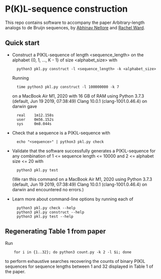 # P(K)L-sequence construction

This repo contains software to accompany the paper Arbitrary-length analogs to de Bruijn sequences, by [Abhinav Nellore](https://nellore.bio) and [Rachel Ward](https://sites.google.com/prod/view/rward).

## Quick start

* Construct a P(K)L-sequence of length <sequence_length> on the alphabet {0, 1, ..., K - 1} of size <alphabet_size> with

        python3 pkl.py construct -l <sequence_length> -k <alphabet_size>
  Running

        time python3 pkl.py construct -l 100000000 -k 7
  on a MacBook Air M1, 2020 with 16 GB of RAM using Python 3.7.3 (default, Jun 19 2019, 07:38:49) Clang 10.0.1 (clang-1001.0.46.4) on darwin gave

        real    1m12.158s
        user    0m56.152s
        sys     0m8.044s
* Check that a sequence <sequence> is a P(K)L-sequence with

        echo "<sequence>" | python3 pkl.py check
* Validate that the software successfully generates a P(K)L-sequence for any combination of 1 <= sequence length <= 10000 and 2 <= alphabet size <= 20 with

        python3 pkl.py test
  (We ran this command on a MacBook Air M1, 2020 using Python 3.7.3 (default, Jun 19 2019, 07:38:49) Clang 10.0.1 (clang-1001.0.46.4) on darwin and encountered no errors.)
        
* Learn more about command-line options by running each of
  
        python3 pkl.py check --help
        python3 pkl.py construct --help
        python3 pkl.py test --help

 ## Regenerating Table 1 from paper
  
Run
        
        for i in {1..32}; do python3 count.py -k 2 -l $i; done
 
to perform exhaustive searches recovering the counts of binary P(K)L sequences for sequence lengths between 1 and 32 displayed in Table 1 of the paper.
  
         
